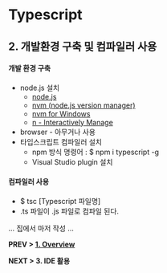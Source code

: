 # Typescript

## 2. 개발환경 구축 및 컴파일러 사용

#### 개발 환경 구축
- node.js 설치
  - [node.js](https://nodejs.org)
  - [nvm (node.js version manager)](https://github.com/creationix/nvm)
  - [nvm for Windows](https://github.com/coreybutler/nvm-windows)
  - [n - Interactively Manage](https://github.com/tj/n)
- browser - 아무거나 사용
- 타입스크립트 컴파일러 설치
  - npm 방식 명령어 : $ npm i typescript -g
  - Visual Studio plugin 설치

#### 컴파일러 사용
- $ tsc [Typescript 파일명]
- .ts 파일이 .js 파일로 컴파일 된다.




... 집에서 마저 작성 ...

**PREV > [1. Overview](https://github.com/mirrors89/study/tree/master/typescript/1_Overview.md)**

**NEXT > 3. IDE 활용**
